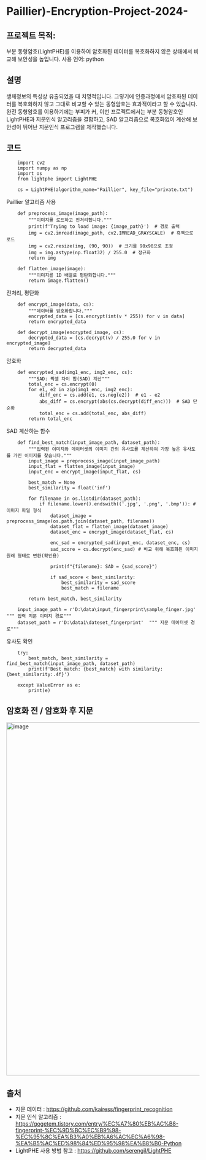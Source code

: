 # Paillier)-Encryption-Project-2024-


## 프로젝트 목적:
부분 동형암호(LightPHE)를 이용하여 암호화된 데이터를 복호화하지 않은 상태에서 비교해 보안성을 높입니다. 
사용 언어: python



## 설명
생체정보의 특성상 유출되었을 때 치명적입니다. 그렇기에 인증과정에서 암호화된 데이터를 복호화하지 않고 그대로 비교할 수 있는 동형암호는 효과적이라고 할 수 있습니다.
완전 동형암호를 이용하기에는 부피가 커, 이번 프로젝트에서는 부분 동형암호인 LightPHE과 지문인식 알고리즘을 결합하고, SAD 알고리즘으로 복호화없이 계산해 보안성이 뛰어난 지문인식 프로그램을 제작했습니다.



## 코드 

```
    import cv2
    import numpy as np
    import os
    from lightphe import LightPHE

    cs = LightPHE(algorithm_name="Paillier", key_file="private.txt")
```
Paillier 알고리즘 사용

```    
    def preprocess_image(image_path):
        """이미지를 로드하고 전처리합니다."""
        print(f'Trying to load image: {image_path}')  # 경로 출력
        img = cv2.imread(image_path, cv2.IMREAD_GRAYSCALE)  # 흑백으로 로드
        img = cv2.resize(img, (90, 90))  # 크기를 90x90으로 조정
        img = img.astype(np.float32) / 255.0  # 정규화
        return img
    
    def flatten_image(image):
        """이미지를 1D 배열로 평탄화합니다."""
        return image.flatten()
```
전처리, 평탄화
    

```
    def encrypt_image(data, cs):
        """데이터를 암호화합니다."""
        encrypted_data = [cs.encrypt(int(v * 255)) for v in data]
        return encrypted_data
    
    def decrypt_image(encrypted_image, cs):
        decrypted_data = [cs.decrypt(v) / 255.0 for v in encrypted_image]
        return decrypted_data
```
암호화


```    
    def encrypted_sad(img1_enc, img2_enc, cs):
        """SAD: 픽셀 차이 합(SAD) 계산"""
        total_enc = cs.encrypt(0)
        for e1, e2 in zip(img1_enc, img2_enc):
            diff_enc = cs.add(e1, cs.neg(e2))  # e1 - e2
            abs_diff = cs.encrypt(abs(cs.decrypt(diff_enc)))  # SAD 단순화
            total_enc = cs.add(total_enc, abs_diff)
        return total_enc
```
SAD 계산하는 함수


```    
    def find_best_match(input_image_path, dataset_path):
        """입력된 이미지와 데이터셋의 이미지 간의 유사도를 계산하여 가장 높은 유사도를 가진 이미지를 찾습니다."""
        input_image = preprocess_image(input_image_path)
        input_flat = flatten_image(input_image)
        input_enc = encrypt_image(input_flat, cs)
    
        best_match = None
        best_similarity = float('inf')
    
        for filename in os.listdir(dataset_path):
            if filename.lower().endswith(('.jpg', '.png', '.bmp')): # 이미지 파일 형식
                dataset_image = preprocess_image(os.path.join(dataset_path, filename))
                dataset_flat = flatten_image(dataset_image)
                dataset_enc = encrypt_image(dataset_flat, cs)
    
                enc_sad = encrypted_sad(input_enc, dataset_enc, cs) 
                sad_score = cs.decrypt(enc_sad) # 비교 위해 복호화된 이미지 원래 형태로 변환(확인용)
    
                print(f"{filename}: SAD = {sad_score}")
    
                if sad_score < best_similarity:
                    best_similarity = sad_score
                    best_match = filename
    
        return best_match, best_similarity
    
    input_image_path = r'D:\data\input_fingerprint\sample_finger.jpg'  """ 입력 지문 이미지 경로"""
    dataset_path = r'D:\data1\dateset_fingerprint'  """ 지문 데이터셋 경로"""
```
유사도 확인


```    
    try:
        best_match, best_similarity = find_best_match(input_image_path, dataset_path)
        print(f'Best match: {best_match} with similarity: {best_similarity:.4f}')
    
    except ValueError as e:
        print(e)
```





## 암호화 전 / 암호화 후 지문
<img width="1918" height="920" alt="image" src="https://github.com/user-attachments/assets/596de617-3dba-4dd6-a39f-94890211b17e" />

## 출처
- 지문 데이터 : https://github.com/kairess/fingerprint_recognition
- 지문 인식 알고리즘 : https://gogetem.tistory.com/entry/%EC%A7%80%EB%AC%B8-fingerprint-%EC%9D%BC%EC%B9%98-%EC%95%8C%EA%B3%A0%EB%A6%AC%EC%A6%98-%EA%B5%AC%ED%98%84%ED%95%98%EA%B8%B0-Python
- LightPHE 사용 방법 참고 : https://github.com/serengil/LightPHE
